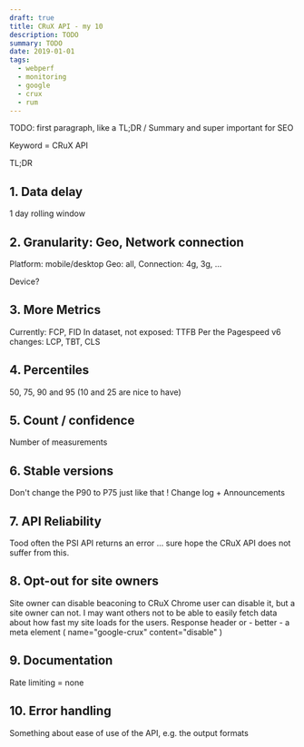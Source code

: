 ```yaml
---
draft: true
title: CRuX API - my 10 
description: TODO
summary: TODO
date: 2019-01-01
tags:
  - webperf
  - monitoring
  - google
  - crux
  - rum
---
```


TODO: first paragraph, like a TL;DR / Summary and super important for SEO

Keyword = CRuX API

TL;DR



## 1. Data delay

1 day rolling window


## 2. Granularity: Geo, Network connection


Platform: mobile/desktop
Geo: all, <XX>
Connection: 4g, 3g, ...

Device?


## 3. More Metrics

Currently: FCP, FID
In dataset, not exposed: TTFB
Per the Pagespeed v6 changes: LCP, TBT, CLS


## 4. Percentiles
50, 75, 90 and 95 (10 and 25 are nice to have)


## 5. Count / confidence

Number of measurements


## 6. Stable versions

Don't change the P90 to P75 just like that !
Change log + Announcements


## 7. API Reliability
Tood often the PSI API returns an error ... sure hope the CRuX API does not suffer from this.


## 8. Opt-out for site owners

Site owner can disable beaconing to CRuX
Chrome user can disable it, but a site owner can not.
I may want others not to be able to easily fetch data about how fast my site loads for the users.
Response header or - better - a meta element ( name="google-crux" content="disable" )

## 9. Documentation

Rate limiting = none


## 10. Error handling

Something about ease of use of the API, e.g. the output formats



